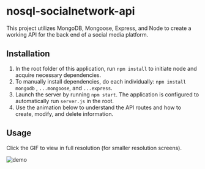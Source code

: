 # nosql-socialnetwork-api
This project utilizes MongoDB, Mongoose, Express, and Node to create a working API for the back end of a social media platform.

## Installation
1. In the root folder of this application, run `npm install` to initiate node and acquire necessary dependencies.
2. To manually install dependencies, do each individually: `npm install mongodb` , `...mongoose`, and `...express`.
3. Launch the server by running `npm start`. The application is configured to automatically run `server.js` in the root.
4. Use the animation below to understand the API routes and how to create, modify, and delete information.
 
 ## Usage
Click the GIF to view in full resolution (for smaller resolution screens).

![demo](demo.gif)